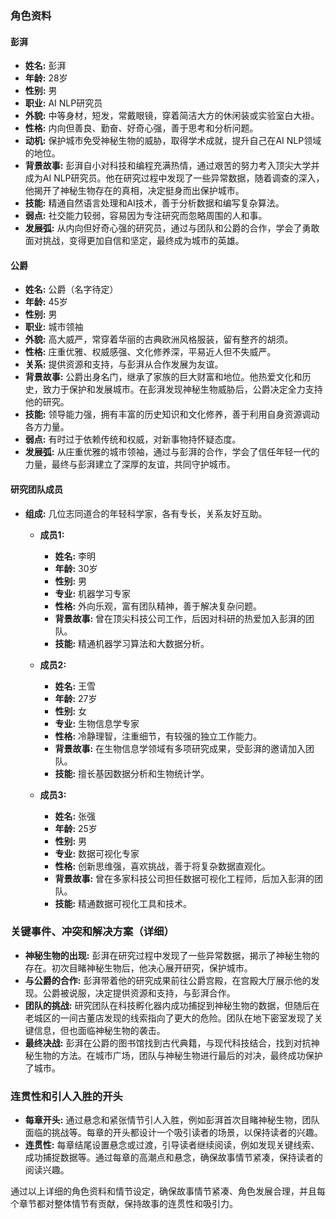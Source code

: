 ### 角色资料

#### 彭湃

- **姓名:** 彭湃
- **年龄:** 28岁
- **性别:** 男
- **职业:** AI NLP研究员
- **外貌:** 中等身材，短发，常戴眼镜，穿着简洁大方的休闲装或实验室白大褂。
- **性格:** 内向但善良、勤奋、好奇心强，善于思考和分析问题。
- **动机:** 保护城市免受神秘生物的威胁，取得学术成就，提升自己在AI NLP领域的地位。
- **背景故事:** 彭湃自小对科技和编程充满热情，通过艰苦的努力考入顶尖大学并成为AI NLP研究员。他在研究过程中发现了一些异常数据，随着调查的深入，他揭开了神秘生物存在的真相，决定挺身而出保护城市。
- **技能:** 精通自然语言处理和AI技术，善于分析数据和编写复杂算法。
- **弱点:** 社交能力较弱，容易因为专注研究而忽略周围的人和事。
- **发展弧:** 从内向但好奇心强的研究员，通过与团队和公爵的合作，学会了勇敢面对挑战，变得更加自信和坚定，最终成为城市的英雄。

#### 公爵

- **姓名:** 公爵（名字待定）
- **年龄:** 45岁
- **性别:** 男
- **职业:** 城市领袖
- **外貌:** 高大威严，常穿着华丽的古典欧洲风格服装，留有整齐的胡须。
- **性格:** 庄重优雅、权威感强、文化修养深，平易近人但不失威严。
- **关系:** 提供资源和支持，与彭湃从合作发展为友谊。
- **背景故事:** 公爵出身名门，继承了家族的巨大财富和地位。他热爱文化和历史，致力于保护和发展城市。在彭湃发现神秘生物威胁后，公爵决定全力支持他的研究。
- **技能:** 领导能力强，拥有丰富的历史知识和文化修养，善于利用自身资源调动各方力量。
- **弱点:** 有时过于依赖传统和权威，对新事物持怀疑态度。
- **发展弧:** 从庄重优雅的城市领袖，通过与彭湃的合作，学会了信任年轻一代的力量，最终与彭湃建立了深厚的友谊，共同守护城市。

#### 研究团队成员

- **组成:** 几位志同道合的年轻科学家，各有专长，关系友好互助。
  
  - **成员1:**
    - **姓名:** 李明
    - **年龄:** 30岁
    - **性别:** 男
    - **专业:** 机器学习专家
    - **性格:** 外向乐观，富有团队精神，善于解决复杂问题。
    - **背景故事:** 曾在顶尖科技公司工作，后因对科研的热爱加入彭湃的团队。
    - **技能:** 精通机器学习算法和大数据分析。
  
  - **成员2:**
    - **姓名:** 王雪
    - **年龄:** 27岁
    - **性别:** 女
    - **专业:** 生物信息学专家
    - **性格:** 冷静理智，注重细节，有较强的独立工作能力。
    - **背景故事:** 在生物信息学领域有多项研究成果，受彭湃的邀请加入团队。
    - **技能:** 擅长基因数据分析和生物统计学。
  
  - **成员3:**
    - **姓名:** 张强
    - **年龄:** 25岁
    - **性别:** 男
    - **专业:** 数据可视化专家
    - **性格:** 创新思维强，喜欢挑战，善于将复杂数据直观化。
    - **背景故事:** 曾在多家科技公司担任数据可视化工程师，后加入彭湃的团队。
    - **技能:** 精通数据可视化工具和技术。

### 关键事件、冲突和解决方案（详细）

- **神秘生物的出现:** 彭湃在研究过程中发现了一些异常数据，揭示了神秘生物的存在。初次目睹神秘生物后，他决心展开研究，保护城市。
- **与公爵的合作:** 彭湃带着他的研究成果前往公爵宫殿，在宫殿大厅展示他的发现。公爵被说服，决定提供资源和支持，与彭湃合作。
- **团队的挑战:** 研究团队在科技孵化器内成功捕捉到神秘生物的数据，但随后在老城区的一间古董店发现的线索指向了更大的危险。团队在地下密室发现了关键信息，但也面临神秘生物的袭击。
- **最终决战:** 彭湃在公爵的图书馆找到古代典籍，与现代科技结合，找到对抗神秘生物的方法。在城市广场，团队与神秘生物进行最后的对决，最终成功保护了城市。

### 连贯性和引人入胜的开头

- **每章开头:** 通过悬念和紧张情节引人入胜，例如彭湃首次目睹神秘生物，团队面临的挑战等。每章的开头都设计一个吸引读者的场景，以保持读者的兴趣。
- **连贯性:** 每章结尾设置悬念或过渡，引导读者继续阅读，例如发现关键线索、成功捕捉数据等。通过每章的高潮点和悬念，确保故事情节紧凑，保持读者的阅读兴趣。

通过以上详细的角色资料和情节设定，确保故事情节紧凑、角色发展合理，并且每个章节都对整体情节有贡献，保持故事的连贯性和吸引力。